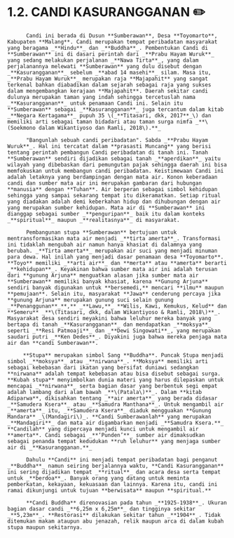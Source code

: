 # 1.2. CANDI KASURANGGANAN ✏️

          Candi ini berada di Dusun **Sumberawan**, Desa **Toyomarto**, Kabupaten **Malang**. Candi merupakan tempat peribadatan masyarakat yang beragama _**Hindu**_ dan _**Buddha**_. Pembentukan Candi di **Sumberawan** ini di dasari perintah dari _**Prabu Hayam Wuruk**_ yang sedang melakukan perjalanan _**Nawa Tirta**_, yang dalam perjalanannya melewati **Sumberawan** yang dulu disebut dengan _**Kasurangganan**_ sebelum _**abad 14 masehi**_ silam. Masa itu, _**Prabu Hayam Wuruk**_ merupakan raja **Majapahit** yang sangat terkenal bahkan diabadikan dalam sejarah sebagai raja yang sukses dalam mengembangkan kerajaan **Majapahit**. Daerah sekitar candi dulunya merupakan taman yang indah sehingga tercetuslah nama _**Kasurangganan**_ untuk penamaan Candi ini. Selain itu **Sumberawan** sebagai _**Kasurangganan**_ juga tercantum dalam kitab _**Negara Kertagama**_ pupuh 35 \(_**Titasari, dkk, 2017**_\) dan memiliki arti sebagai taman bidadari atau taman surga nimfa _**\(Soekmono dalam Wikantiyoso dan Ramli, 2018\).**_

          "Bangunlah sebuah candi peribadatan". Sabda _**Prabu Hayam Wuruk**_. Hal ini tercatat dalam **prasasti Muncang** yang berisi tentang perintah pembangun Candi peribadatan di tanah ini. Tanah **Sumberawan** sendiri dijadikan sebagai tanah _**aperdikan**_ yaitu  wilayah yang dibebaskan dari pemungutan pajak sehingga daerah ini bisa memfokuskan untuk membangun candi peribadatan. Keistimewaan Candi ini adalah letaknya yang berdampingan dengan mata air. Konon keberadaan candi dan sumber mata air ini merupakan gambaran dari hubungan **manusia** dengan **Tuhan**. Air berperan sebagai simbol kehidupan sehingga yang sampai sekarang tempat itu dikeramatkan. Setiap ritual yang diadakan adalah demi keberkahan hidup dan dihubungan dengan air yang merupakan sumber kehidupan. Mata air di **Sumberawan** ini dianggap sebagai sumber _**penguripan**_ baik itu dalam konteks _**spiritual**_ maupun _**realitasnya**_ di masyarakat.

          Pembangunan stupa **Sumberawan** bertujuan untuk mentransformasikan mata air menjadi _**tirta amerta**_. Transformasi ini tidaklah mengubah air namun hanya khasiat di dalamnya yang berubah. _**Tirta amerta**_ merupakan air suci yang menjadi minuman para dewa. Hal inilah yang menjadi dasar penamaan desa **Toyomarto**. **Toyo** memiliki _**arti air**_ dan **merta** atau **amerta** berarti _**kehidupan**_. Keyakinan bahwa sumber mata air ini adalah terusan  dari **gunung Arjuna** menguatkan alasan jika sumber mata air **Sumberawan** memiliki banyak khasiat, karena **Gunung Arjuna** sendiri banyak digunakan untuk **bersemedi,** mencari **ilmu** maupun **pemujaan**. Selain itu, masyarakat **Jawa** cenderung percaya jika **gunung Arjuna** merupakan gunung suci selain gunung _**Penanggunan**_**,** _**Lawu,**_ **Wilis, Kawi, Kemukus, Kelud** dan **Semeru** _**\(Titasari, dkk, dalam Wikantiyoso & Ramli, 2018\)**_. Masyarakat desa sendiri meyakini bahwa leluhur mereka banyak yang bertapa di tanah _**Kasurangganan**_ dan mendapatkan _**moksya**_ seperti _**Resi Patmoaji**_ dan _**Dewi Singowati**_, yang merupakan saudari putri _**Ken Dedes**_. Diyakini juga bahwa mereka penjaga mata air dan **candi Sumberawan**.

         **Stupa** merupakan simbol Sang **Buddha**. Puncak Stupa menjadi simbol _**moksya**_ atau _**nirwana**_. **Moksya** memiliki arti sebagai kebebasan dari ikatan yang bersifat duniawi sedangkan **nirwana** adalah tempat kebebasan atau bisa disebut sebagai surga. **Kubah stupa** menyimbolkan dunia materi yang harus dilepaskan untuk mencapai _**nirwana**_ serta bagian dasar yang berbentuk segi empat adalah lambang dari alam bawah _**\(Patala\)**_. Dalam **kitab Adiparwa**, dikisahkan tentang _**air amerta**_ yang berada didasar _**Samudera Ksera**_ atau _**Samudra Manthana**_. Untuk mengambil air _**amerta**_ itu, _**Samudera Ksera**_ diaduk mengguakan **Gunung Mandara** _\(Mandagiri\)_. **Candi Sumberawanlah** yang merupakan _**Mandagiri**_ dan mata air digambarkan menjadi _**Samudra Ksera.**_ **Candilah** yang dipercaya menjadi kunci untuk mengambil air **amerta**. Candi sebagai _**‘Punden’**_ sumber air dimaksudkan sebagai penanda tempat kedudukan **ruh leluhur** yang menjaga sumber air di _**Kasurangganan.**_

          Dahulu **Candi** ini menjadi tempat peribadatan bagi penganut _**Buddha**_ namun seiring berjalannya waktu, **Candi Kasurangganan** ini sering dijadikan tempat _**ritual**_ dan acara desa serta tempat untuk _**berdoa**_. Banyak orang yang datang untuk meminta pemberkatan, kekayaan, kekuasaan dan lainnya. Karena itu, candi ini ramai dikunjungi untuk tujuan **berwisata** maupun **spiritual.**

          **Candi Buddha** direnovasian pada tahun _**1925-1938**_. Ukuran bagian dasar candi _**6,25m x 6,25m**_ dan tingginya sekitar _**5,23m**_. **Restorasi** dilakukan sekitar tahun _**1904**_. Tidak ditemukan makam ataupun abu jenazah, relik maupun arca di dalam kubah stupa maupun sekitarnya.

